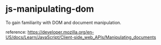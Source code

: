 # js-manipulating-dom
To gain familiarity with DOM and document manipulation.

reference: https://developer.mozilla.org/en-US/docs/Learn/JavaScript/Client-side_web_APIs/Manipulating_documents
